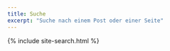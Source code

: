 ```yaml
---
title: Suche
excerpt: "Suche nach einem Post oder einer Seite"
---
```


{% include site-search.html %}
